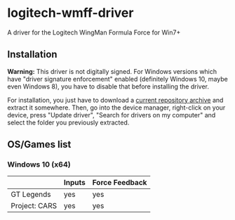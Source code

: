 # logitech-wmff-driver
A driver for the Logitech WingMan Formula Force for Win7+

## Installation

**Warning:** This driver is not digitally signed. For Windows versions which have "driver
signature enforcement" enabled (definitely Windows 10, maybe even Windows 8), you have to
disable that before installing the driver.

For installation, you just have to download a [current repository archive](https://github.com/timschumi/logitech-wmff-driver/archive/master.zip) and
extract it somewhere. Then, go into the device manager, right-click on your device, press
"Update driver", "Search for drivers on my computer" and select the folder you previously
extracted.

## OS/Games list

### Windows 10 (x64)

|               | Inputs   | Force Feedback |
|---------------|----------|----------------|
| GT Legends    | yes      | yes            |
| Project: CARS | yes      | yes            |
